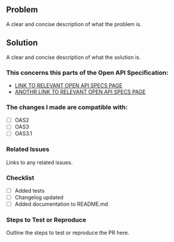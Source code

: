 ## Problem
A clear and concise description of what the problem is.

## Solution
A clear and concise description of what the solution is.

### This concerns this parts of the Open API Specification:
* [LINK TO RELEVANT OPEN API SPECS PAGE](https://spec.openapis.org/oas/v3.1.0#data-types)
* [ANOTHR LINK TO RELEVANT OPEN API SPECS PAGE](https://spec.openapis.org/oas/v3.1.0#schema)

### The changes I made are compatible with:
- [ ] OAS2
- [ ] OAS3
- [ ] OAS3.1

### Related Issues
Links to any related issues.

### Checklist
- [ ] Added tests
- [ ] Changelog updated
- [ ] Added documentation to README.md

### Steps to Test or Reproduce
Outline the steps to test or reproduce the PR here.
